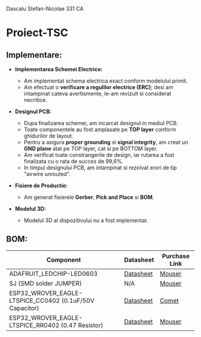 Dascalu Stefan-Nicolae 331 CA
# Proiect-TSC
## Implementare:

- **Implementarea Schemei Electrice:**
  - Am implementat schema electrica exact conform modelului primit.
  - Am efectuat o **verificare a regulilor electrice (ERC)**; desi am intampinat cateva avertismente, le-am revizuit si considerat necritice.

- **Designul PCB:**
  - Dupa finalizarea schemei, am incarcat designul in mediul PCB.
  - Toate componentele au fost amplasate pe **TOP layer** conform ghidurilor de layout.
  - Pentru a asigura **proper grounding** si **signal integrity**, am creat un **GND plane** atat pe TOP layer, cat si pe BOTTOM layer.
  - Am verificat toate constrangerile de design, iar rutarea a fost finalizata cu o rata de succes de 99,6%.
  - In timpul designului PCB, am intampinat si rezolvat erori de tip "airwire unrouted".

- **Fisiere de Productie:**
  - Am generat fisierele **Gerber**, **Pick and Place** si **BOM**.

- **Modelul 3D:**
  - Modelul 3D al dispozitivului nu a fost implementat.

## BOM:
| Component                                               | Datasheet                                                | Purchase Link                                 |
|---------------------------------------------------------|----------------------------------------------------------|-----------------------------------------------|
| ADAFRUIT_LEDCHIP-LED0603                                  | [Datasheet](https://www.adafruit.com/product/XYZ)        | [Mouser](https://www.mouser.com/adafruit-ledchip) |
| SJ (SMD solder JUMPER)                                    | N/A                                                      | [Mouser](https://www.mouser.com/search/sj-jumper)   |
| ESP32_WROVER_EAGLE-LTSPICE_CC0402 (0.1uF/50V Capacitor)    | [Datasheet](https://example.com/datasheet_cap)           | [Comet](https://www.comet.com/product/ESP32_cap)      |
| ESP32_WROVER_EAGLE-LTSPICE_RR0402 (0.47 Resistor)           | [Datasheet](https://example.com/datasheet_res)           | [Mouser](https://www.mouser.com/search/esp32_resistor)|
